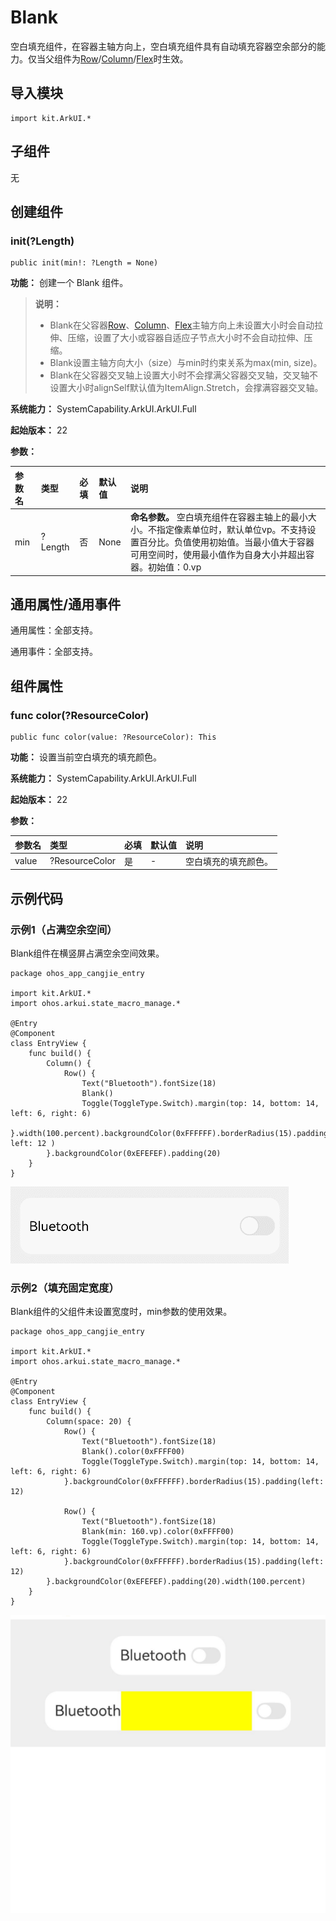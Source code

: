 # Blank

空白填充组件，在容器主轴方向上，空白填充组件具有自动填充容器空余部分的能力。仅当父组件为[Row](./cj-row-column-stack-row.md)/[Column](./cj-row-column-stack-column.md)/[Flex](./cj-row-column-stack-flex.md)时生效。

## 导入模块

```cangjie
import kit.ArkUI.*
```

## 子组件

无

## 创建组件

### init(?Length)

```cangjie
public init(min!: ?Length = None)
```

**功能：** 创建一个 Blank 组件。

> **说明：**
>
> - Blank在父容器[Row](./cj-row-column-stack-row.md)、[Column](./cj-row-column-stack-column.md)、[Flex](./cj-row-column-stack-flex.md)主轴方向上未设置大小时会自动拉伸、压缩，设置了大小或容器自适应子节点大小时不会自动拉伸、压缩。
> - Blank设置主轴方向大小（size）与min时约束关系为max(min, size)。
> - Blank在父容器交叉轴上设置大小时不会撑满父容器交叉轴，交叉轴不设置大小时alignSelf默认值为ItemAlign.Stretch，会撑满容器交叉轴。

**系统能力：** SystemCapability.ArkUI.ArkUI.Full

**起始版本：** 22

**参数：**

|参数名|类型|必填|默认值|说明|
|:---|:---|:---|:---|:---|
|min|?Length|否|None|**命名参数。** 空白填充组件在容器主轴上的最小大小。不指定像素单位时，默认单位vp。不支持设置百分比。负值使用初始值。当最小值大于容器可用空间时，使用最小值作为自身大小并超出容器。初始值：0.vp|

## 通用属性/通用事件

通用属性：全部支持。

通用事件：全部支持。

## 组件属性

### func color(?ResourceColor)

```cangjie
public func color(value: ?ResourceColor): This
```

**功能：** 设置当前空白填充的填充颜色。

**系统能力：** SystemCapability.ArkUI.ArkUI.Full

**起始版本：** 22

**参数：**

|参数名|类型|必填|默认值|说明|
|:---|:---|:---|:---|:---|
|value|?ResourceColor|是|-|空白填充的填充颜色。|

## 示例代码

### 示例1（占满空余空间）

Blank组件在横竖屏占满空余空间效果。

<!-- run -->

```cangjie
package ohos_app_cangjie_entry

import kit.ArkUI.*
import ohos.arkui.state_macro_manage.*

@Entry
@Component
class EntryView {
    func build() {
        Column() {
            Row() {
                Text("Bluetooth").fontSize(18)
                Blank()
                Toggle(ToggleType.Switch).margin(top: 14, bottom: 14, left: 6, right: 6)
            }.width(100.percent).backgroundColor(0xFFFFFF).borderRadius(15).padding( left: 12 )
        }.backgroundColor(0xEFEFEF).padding(20)
    }
}
```

![blank1](./figures/blank1.gif)

### 示例2（填充固定宽度）

Blank组件的父组件未设置宽度时，min参数的使用效果。

<!-- run -->

```cangjie
package ohos_app_cangjie_entry

import kit.ArkUI.*
import ohos.arkui.state_macro_manage.*

@Entry
@Component
class EntryView {
    func build() {
        Column(space: 20) {
            Row() {
                Text("Bluetooth").fontSize(18)
                Blank().color(0xFFFF00)
                Toggle(ToggleType.Switch).margin(top: 14, bottom: 14, left: 6, right: 6)
            }.backgroundColor(0xFFFFFF).borderRadius(15).padding(left: 12)

            Row() {
                Text("Bluetooth").fontSize(18)
                Blank(min: 160.vp).color(0xFFFF00)
                Toggle(ToggleType.Switch).margin(top: 14, bottom: 14, left: 6, right: 6)
            }.backgroundColor(0xFFFFFF).borderRadius(15).padding(left: 12)
        }.backgroundColor(0xEFEFEF).padding(20).width(100.percent)
    }
}
```

![blank2](./figures/blank2.gif)
